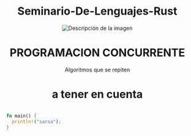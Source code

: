 <h1 align="center">Seminario-De-Lenguajes-Rust</h1>
<p align="center">
  <img src= "https://i.giphy.com/nyTiFWr5VtkRDOa1Cd.webp" autoplay alt="Descripción de la imagen">
</p>


<h1 align="center"> PROGRAMACION CONCURRENTE </h1>

<p align="center">Algoritmos que se repiten</p>

<h1 align="center"> a tener en cuenta </h1>


```rs

  fn main() {
    println!("sarsa");
  }

```

<!-- <h1 align="center"> Comunicacion </h1>

```rs
    
``` -->

